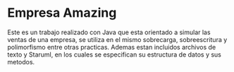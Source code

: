 # Empresa Amazing
Este es un trabajo realizado con Java que esta orientado a simular las ventas de una empresa, se utiliza en el mismo sobrecarga, sobreescritura y polimorfismo entre otras practicas. Ademas estan incluidos archivos de texto y Staruml, en los cuales se especifican su estructura de datos y sus metodos.
